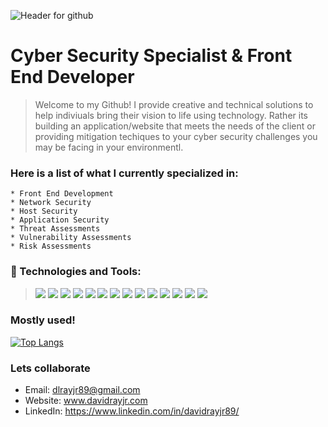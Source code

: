 ![Header for github](/imgs/Github(1).png)

# Cyber Security Specialist & Front End Developer 

> Welcome to my Github! I provide creative and technical solutions to help indiviuals bring their vision to life using technology. Rather its building an application/website that meets the needs of the client or providing mitigation techiques to your cyber security challenges you may be facing in your environmentl.
### Here is a list of what I currently specialized in:
    * Front End Development
    * Network Security
    * Host Security
    * Application Security
    * Threat Assessments
    * Vulnerability Assessments
    * Risk Assessments
    

### :toolbox: Technologies and Tools:
> ![](https://img.shields.io/badge/HTML-informational?style=flat&logo=<LOGO_NAME>&logoColor=white&color=red)
![](https://img.shields.io/badge/CSS-informational?style=flat&logo=<LOGO_NAME>&logoColor=white&color=red)
![](https://img.shields.io/badge/LESS-informational?style=flat&logo=<LOGO_NAME>&logoColor=white&color=red)
![](https://img.shields.io/badge/JavaScript-informational?style=flat&logo=<LOGO_NAME>&logoColor=white&color=red)
![](https://img.shields.io/badge/React-informational?style=flat&logo=<LOGO_NAME>&logoColor=white&color=red)
![](https://img.shields.io/badge/Redux-informational?style=flat&logo=<LOGO_NAME>&logoColor=white&color=red)
![](https://img.shields.io/badge/NodeJS-informational?style=flat&logo=<LOGO_NAME>&logoColor=white&color=red)
![](https://img.shields.io/badge/ExpressJS-informational?style=flat&logo=<LOGO_NAME>&logoColor=white&color=red)
![](https://img.shields.io/badge/SQLite3-informational?style=flat&logo=<LOGO_NAME>&logoColor=white&color=red)
![](https://img.shields.io/badge/Postgres-informational?style=flat&logo=<LOGO_NAME>&logoColor=white&color=red)
![](https://img.shields.io/badge/JEST-informational?style=flat&logo=<LOGO_NAME>&logoColor=white&color=red)
![](https://img.shields.io/badge/Trello-informational?style=flat&logo=<LOGO_NAME>&logoColor=white&color=red)
![](https://img.shields.io/badge/VisualStudio-mational?style=flat&logo=<LOGO_NAME>&logoColor=white&color=red)
![](https://img.shields.io/badge/MaterialUI-mational?style=flat&logo=<LOGO_NAME>&logoColor=white&color=red)

### Mostly used!
[![Top Langs](https://github-readme-stats.vercel.app/api/top-langs/?username=Dlray89)](https://github.com/anuraghazra/github-readme-stats)




### Lets collaborate
* Email: dlrayjr89@gmail.com 
* Website: www.davidrayjr.com
* LinkedIn: https://www.linkedin.com/in/davidrayjr89/



<!--
**Dlray89/Dlray89** is a ✨ _special_ ✨ repository because its `README.md` (this file) appears on your GitHub profile.

Here are some ideas to get you started:

- 🔭 I’m currently working on ...
- 🌱 I’m currently learning ...
- 👯 I’m looking to collaborate on ...
- 🤔 I’m looking for help with ...
- 💬 Ask me about ...
- 📫 How to reach me: ...
- 😄 Pronouns: ...
- ⚡ Fun fact: ...
-->
